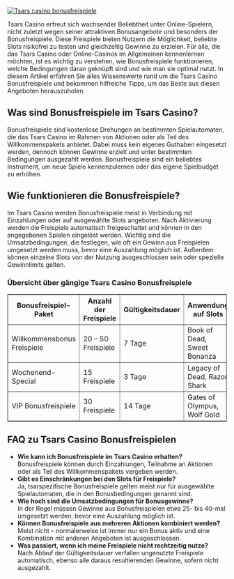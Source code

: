 [![Tsars casino bonusfreispiele](https://123-caf.pages.dev/gitsignup.png)](https://vrmoo.ru/Bt82HjjY)

<div>     <p>Tsars Casino erfreut sich wachsender Beliebtheit unter Online-Spielern, nicht zuletzt wegen seiner attraktiven Bonusangebote und besonders der Bonusfreispiele. Diese Freispiele bieten Nutzern die Möglichkeit, beliebte Slots risikofrei zu testen und gleichzeitig Gewinne zu erzielen. Für alle, die das Tsars Casino oder Online-Casinos im Allgemeinen kennenlernen möchten, ist es wichtig zu verstehen, wie Bonusfreispiele funktionieren, welche Bedingungen daran geknüpft sind und wie man sie optimal nutzt. In diesem Artikel erfahren Sie alles Wissenswerte rund um die Tsars Casino Bonusfreispiele und bekommen hilfreiche Tipps, um das Beste aus diesen Angeboten herauszuholen.</p>    <h2>Was sind Bonusfreispiele im Tsars Casino?</h2>   <p>Bonusfreispiele sind kostenlose Drehungen an bestimmten Spielautomaten, die das Tsars Casino im Rahmen von Aktionen oder als Teil des Willkommenspakets anbietet. Dabei muss kein eigenes Guthaben eingesetzt werden, dennoch können Gewinne erzielt und unter bestimmten Bedingungen ausgezahlt werden. Bonusfreispiele sind ein beliebtes Instrument, um neue Spiele kennenzulernen oder das eigene Spielbudget zu erhöhen.</p>      <h2>Wie funktionieren die Bonusfreispiele?</h2>   <p>Im Tsars Casino werden Bonusfreispiele meist in Verbindung mit Einzahlungen oder auf ausgewählte Slots angeboten. Nach Aktivierung werden die Freispiele automatisch freigeschaltet und können in den angegebenen Spielen eingelöst werden. Wichtig sind die Umsatzbedingungen, die festlegen, wie oft ein Gewinn aus Freispielen umgesetzt werden muss, bevor eine Auszahlung möglich ist. Außerdem können einzelne Slots von der Nutzung ausgeschlossen sein oder spezielle Gewinnlimits gelten.</p>      <h3>Übersicht über gängige Tsars Casino Bonusfreispiele</h3>   <table border="1" cellspacing="0" cellpadding="5">     <thead>       <tr>         <th>Bonusfreispiel-Paket</th>         <th>Anzahl der Freispiele</th>         <th>Gültigkeitsdauer</th>         <th>Anwendung auf Slots</th>         <th>Umsatzbedingungen</th>       </tr>     </thead>     <tbody>       <tr>         <td>Willkommensbonus Freispiele</td>         <td>20 – 50 Freispiele</td>         <td>7 Tage</td>         <td>Book of Dead, Sweet Bonanza</td>         <td>30x Bonusbetrag</td>       </tr>       <tr>         <td>Wochenend-Special</td>         <td>15 Freispiele</td>         <td>3 Tage</td>         <td>Legacy of Dead, Razor Shark</td>         <td>25x Gewinn</td>       </tr>       <tr>         <td>VIP Bonusfreispiele</td>         <td>30 Freispiele</td>         <td>14 Tage</td>         <td>Gates of Olympus, Wolf Gold</td>         <td>40x Bonusbetrag</td>       </tr>     </tbody>   </table>      <h2>FAQ zu Tsars Casino Bonusfreispielen</h2>   <ul>     <li><strong>Wie kann ich Bonusfreispiele im Tsars Casino erhalten?</strong><br>Bonusfreispiele können durch Einzahlungen, Teilnahme an Aktionen oder als Teil des Willkommenspakets vergeben werden.</li>     <li><strong>Gibt es Einschränkungen bei den Slots für Freispiele?</strong><br>Ja, tsarspezifische Bonusfreispiele gelten meist nur für ausgewählte Spielautomaten, die in den Bonusbedingungen genannt sind.</li>     <li><strong>Wie hoch sind die Umsatzbedingungen für Bonusgewinne?</strong><br>In der Regel müssen Gewinne aus Bonusfreispielen etwa 25- bis 40-mal umgesetzt werden, bevor eine Auszahlung möglich ist.</li>     <li><strong>Können Bonusfreispiele aus mehreren Aktionen kombiniert werden?</strong><br>Meist nicht – normalerweise ist immer nur ein Bonus aktiv und eine Kombination mit anderen Angeboten ist ausgeschlossen.</li>     <li><strong>Was passiert, wenn ich meine Freispiele nicht rechtzeitig nutze?</strong><br>Nach Ablauf der Gültigkeitsdauer verfallen ungenutzte Freispiele automatisch, ebenso alle daraus resultierenden Gewinne, sofern nicht ausgezahlt.</li>   </ul> </div>